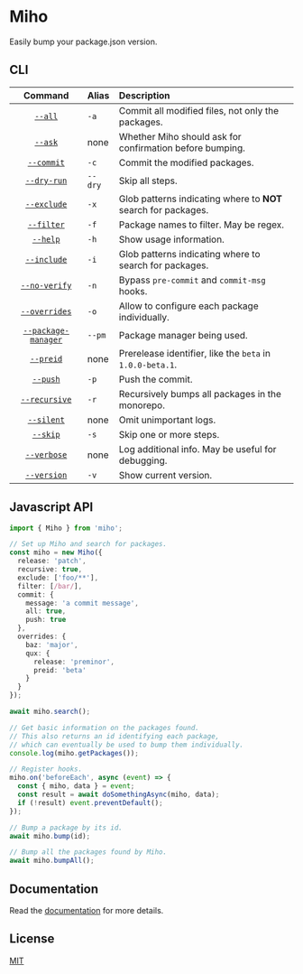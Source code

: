 # Miho

Easily bump your package.json version.

## CLI

|                              Command                              | Alias   | Description                                                    |
| :---------------------------------------------------------------: | :------ | :------------------------------------------------------------- |
|             [`--all`](https://tb.dev.br/miho/cli#all)             | `-a`    | Commit all modified files, not only the packages.              |
|             [`--ask`](https://tb.dev.br/miho/cli#ask)             | none    | Whether Miho should ask for confirmation before bumping.       |
|          [`--commit`](https://tb.dev.br/miho/cli#commit)          | `-c`    | Commit the modified packages.                                  |
|         [`--dry-run`](https://tb.dev.br/miho/cli#dry-run)         | `--dry` | Skip all steps.                                                |
|         [`--exclude`](https://tb.dev.br/miho/cli#exclude)         | `-x`    | Glob patterns indicating where to **NOT** search for packages. |
|          [`--filter`](https://tb.dev.br/miho/cli#filter)          | `-f`    | Package names to filter. May be regex.                         |
|            [`--help`](https://tb.dev.br/miho/cli#help)            | `-h`    | Show usage information.                                        |
|         [`--include`](https://tb.dev.br/miho/cli#include)         | `-i`    | Glob patterns indicating where to search for packages.         |
|       [`--no-verify`](https://tb.dev.br/miho/cli#no-verify)       | `-n`    | Bypass `pre-commit` and `commit-msg` hooks.                    |
|       [`--overrides`](https://tb.dev.br/miho/cli#overrides)       | `-o`    | Allow to configure each package individually.                  |
| [`--package-manager`](https://tb.dev.br/miho/cli#package-manager) | `--pm`  | Package manager being used.                                    |
|           [`--preid`](https://tb.dev.br/miho/cli#preid)           | none    | Prerelease identifier, like the `beta` in `1.0.0-beta.1`.      |
|            [`--push`](https://tb.dev.br/miho/cli#push)            | `-p`    | Push the commit.                                               |
|       [`--recursive`](https://tb.dev.br/miho/cli#recursive)       | `-r`    | Recursively bumps all packages in the monorepo.                |
|          [`--silent`](https://tb.dev.br/miho/cli#silent)          | none    | Omit unimportant logs.                                         |
|            [`--skip`](https://tb.dev.br/miho/cli#skip)            | `-s`    | Skip one or more steps.                                        |
|         [`--verbose`](https://tb.dev.br/miho/cli#verbose)         | none    | Log additional info. May be useful for debugging.              |
|         [`--version`](https://tb.dev.br/miho/cli#version)         | `-v`    | Show current version.                                          |

## Javascript API

```ts
import { Miho } from 'miho';

// Set up Miho and search for packages.
const miho = new Miho({
  release: 'patch',
  recursive: true,
  exclude: ['foo/**'],
  filter: [/bar/],
  commit: {
    message: 'a commit message',
    all: true,
    push: true
  },
  overrides: {
    baz: 'major',
    qux: {
      release: 'preminor',
      preid: 'beta'
    }
  }
});

await miho.search();

// Get basic information on the packages found.
// This also returns an id identifying each package,
// which can eventually be used to bump them individually.
console.log(miho.getPackages());

// Register hooks.
miho.on('beforeEach', async (event) => {
  const { miho, data } = event;
  const result = await doSomethingAsync(miho, data);
  if (!result) event.preventDefault();
});

// Bump a package by its id.
await miho.bump(id);

// Bump all the packages found by Miho.
await miho.bumpAll();
```

## Documentation

Read the [documentation](https://tb.dev.br/miho) for more details.

## License

[MIT](https://github.com/ferreira-tb/miho/blob/main/LICENSE)
